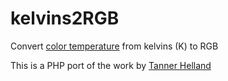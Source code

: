 # kelvins2RGB

Convert [color temperature](https://en.wikipedia.org/wiki/Color_temperature) from kelvins (K) to RGB

This is a PHP port of the work by [Tanner Helland](https://tannerhelland.com/2012/09/18/convert-temperature-rgb-algorithm-code.html)
